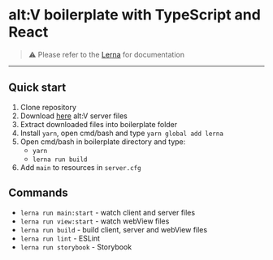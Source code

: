 # alt:V boilerplate with TypeScript and React
> ⚠️ Please refer to the [Lerna](https://github.com/lerna/lerna) for documentation

---

## Quick start
1. Clone repository
2. Download [here](https://altv.mp/#/downloads) alt:V server files
3. Extract downloaded files into boilerplate folder
4. Install `yarn`, open cmd/bash and type `yarn global add lerna`
5. Open cmd/bash in boilerplate directory and type:
    - `yarn`
    - `lerna run build`
6. Add `main` to resources in `server.cfg`

## Commands
- `lerna run main:start` - watch client and server files
- `lerna run view:start` - watch webView files
- `lerna run build` - build client, server and webView files
- `lerna run lint` - ESLint
- `lerna run storybook` - Storybook
